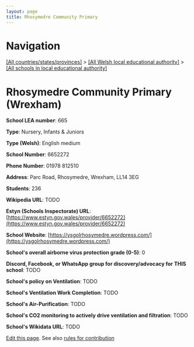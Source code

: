 ```yaml
---
layout: page
title: Rhosymedre Community Primary
---
```

# Navigation

[[All countries/states/provinces]](../../..) > [[All Welsh local educational authority]](../..) > [[All schools in local educational authority]](..)

# Rhosymedre Community Primary (Wrexham)

**School LEA number**: 665

**Type**: Nursery, Infants & Juniors

**Type (Welsh)**: English medium

**School Number**: 6652272

**Phone Number**: 01978 812510

**Address**: Parc Road, Rhosymedre, Wrexham, LL14 3EG

**Students**: 236

**Wikipedia URL**: TODO

**Estyn (Schools Inspectorate) URL**: [https://www.estyn.gov.wales/provider/6652272](https://www.estyn.gov.wales/provider/6652272)

**School Website**: [https://ysgolrhosymedre.wordpress.com/](https://ysgolrhosymedre.wordpress.com/)

**School's overall airborne virus protection grade (0-5)**: 0

**Discord, Facebook, or WhatsApp group for discovery/advocacy for THIS school**: TODO

**School's policy on Ventilation**: TODO

**School's Ventilation Work Completion**: TODO

**School's Air-Purification**: TODO

**School's CO2 monitoring to actively drive ventilation and filtration**: TODO

**School's Wikidata URL**: TODO




[Edit this page](https://github.com/VentilationProject/Wales/edit/prif/./Wrexham/Rhosymedre_Community_Primary.md). See also [rules for contribution](../../../contribution-rules/)